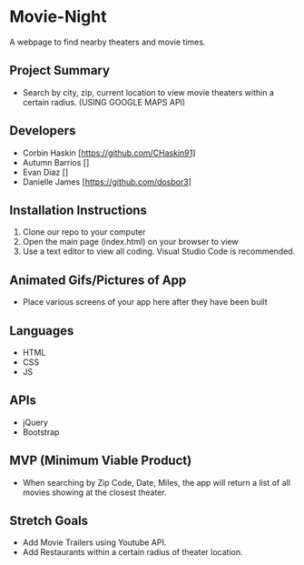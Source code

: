 # Movie-Night
A webpage to find nearby theaters and movie times.

## Project Summary
- Search by city, zip, current location to view movie theaters within a certain radius. (USING GOOGLE MAPS API)

## Developers
- Corbin Haskin [https://github.com/CHaskin91]
- Autumn Barrios []
- Evan Diaz []
- Danielle James [https://github.com/dosbor3]

## Installation Instructions
1. Clone our repo to your computer
2. Open the main page (index.html) on your browser to view
3. Use a text editor to view all coding.  Visual Studio Code is recommended.

## Animated Gifs/Pictures of App
- Place various screens of your app here after they have been built

## Languages
* HTML
* CSS
* JS

## APIs
* jQuery
* Bootstrap

## MVP (Minimum Viable Product)
- When searching by Zip Code, Date, Miles, the app will return a list of all movies showing at the closest theater.


## Stretch Goals
- Add Movie Trailers using Youtube API.
- Add Restaurants within a certain radius of theater location.  
